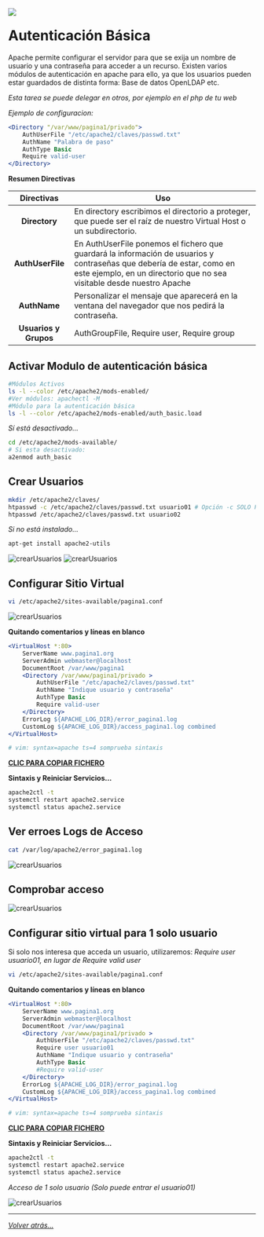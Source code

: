 <img src="/imagenes/MI-LICENCIA88x31.png" style="float: left; margin-right: 10px;" />

# Autenticación Básica

Apache permite configurar el servidor para que se exija un nombre de usuario y una contraseña para acceder a un recurso.
Existen varios módulos de autenticación en apache para ello, ya que los usuarios pueden estar guardados de distinta forma:
Base de datos
OpenLDAP
etc.

*Esta tarea se puede delegar en otros, por ejemplo en el php de tu web*

*Ejemplo de configuracion:*

```apache
<Directory "/var/www/pagina1/privado">
    AuthUserFile "/etc/apache2/claves/passwd.txt"
    AuthName "Palabra de paso"
    AuthType Basic
    Require valid-user
</Directory>
```

**Resumen Directivas**

| Directivas | Uso |
|:-:|-|
| **Directory** | En directory escribimos el directorio a proteger, que puede ser el raíz de nuestro Virtual Host o un subdirectorio. |
| **AuthUserFile** | En AuthUserFile ponemos el fichero que guardará la información de usuarios y contraseñas que debería de estar, como en este ejemplo, en un directorio que no sea visitable desde nuestro Apache |
| **AuthName** | Personalizar el mensaje que aparecerá en la ventana del navegador que nos pedirá la contraseña. |
| **Usuarios y Grupos** | AuthGroupFile, Require user, Require group |


## Activar Modulo de autenticación básica

```bash
#Módulos Activos
ls -l --color /etc/apache2/mods-enabled/
#Ver módulos: apachectl -M
#Módulo para la autenticación básica
ls -l --color /etc/apache2/mods-enabled/auth_basic.load
```

*Sí está desactivado...*

```bash
cd /etc/apache2/mods-available/
# Si esta desactivado:
a2enmod auth_basic
```

##  Crear Usuarios

```bash
mkdir /etc/apache2/claves/
htpasswd -c /etc/apache2/claves/passwd.txt usuario01 # Opción -c SOLO PARA CREAR EL FICHERO 1ª Vez
htpasswd /etc/apache2/claves/passwd.txt usuario02
```

*Si no está instalado...*

```bash
apt-get install apache2-utils
```

![crearUsuarios](../../imagenes/apache2/crearUsuarios.jpg)
![crearUsuarios](../../imagenes/apache2/crearUsuarios2.jpg)

## Configurar Sitio Virtual

```bash
vi /etc/apache2/sites-available/pagina1.conf
```

![crearUsuarios](../../imagenes/apache2/configSitioVirtualAuten.jpg)

**Quitando comentarios y líneas en blanco**

```apache
<VirtualHost *:80>
	ServerName www.pagina1.org
	ServerAdmin webmaster@localhost
	DocumentRoot /var/www/pagina1
	<Directory /var/www/pagina1/privado >
		AuthUserFile "/etc/apache2/claves/passwd.txt"
		AuthName "Indique usuario y contraseña"
		AuthType Basic
		Require valid-user
	</Directory>
	ErrorLog ${APACHE_LOG_DIR}/error_pagina1.log
	CustomLog ${APACHE_LOG_DIR}/access_pagina1.log combined
</VirtualHost>

# vim: syntax=apache ts=4 somprueba sintaxis
```

[**CLIC PARA COPIAR FICHERO**](./pagina1.conf)

**Sintaxis y Reiniciar Servicios...**

```bash
apache2ctl -t
systemctl restart apache2.service
systemctl status apache2.service
```

## Ver erroes Logs de Acceso

```bash
cat /var/log/apache2/error_pagina1.log
```

![crearUsuarios](../../imagenes/apache2/accesosLOGApache.jpg)


## Comprobar acceso

![crearUsuarios](../../imagenes/apache2/accesosComprobar.gif)

## Configurar sitio virtual para 1 solo usuario

Si solo nos interesa que acceda un usuario, utilizaremos: *Require user usuario01, en lugar de Require valid user*

```bash
vi /etc/apache2/sites-available/pagina1.conf
```

<!-- ![crearUsuarios](../../imagenes/apache2/configSitioVirtualAuten.jpg) -->

**Quitando comentarios y líneas en blanco**

```apache
<VirtualHost *:80>
	ServerName www.pagina1.org
	ServerAdmin webmaster@localhost
	DocumentRoot /var/www/pagina1
	<Directory /var/www/pagina1/privado >
		AuthUserFile "/etc/apache2/claves/passwd.txt"
        Require user usuario01
		AuthName "Indique usuario y contraseña"
		AuthType Basic
		#Require valid-user
	</Directory>
	ErrorLog ${APACHE_LOG_DIR}/error_pagina1.log
	CustomLog ${APACHE_LOG_DIR}/access_pagina1.log combined
</VirtualHost>

# vim: syntax=apache ts=4 somprueba sintaxis
```
[**CLIC PARA COPIAR FICHERO**](./pagina1Solo1usuario.conf)

**Sintaxis y Reiniciar Servicios...**

```bash
apache2ctl -t
systemctl restart apache2.service
systemctl status apache2.service
```

*Acceso de 1 solo usuario (Solo puede entrar el usuario01)*

![crearUsuarios](../../imagenes/apache2/acceso1Usuario.gif)

__________________________
*[Volver atrás...](/README.md)*